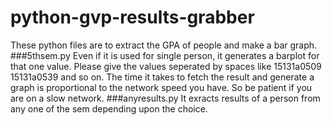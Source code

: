 # python-gvp-results-grabber
These python files are to extract the GPA of people and make a bar graph. 
###5thsem.py
Even if it is used for single person, it generates a barplot for that one value. Please give the values seperated by spaces like 15131a0509 15131a0539 and so on. The time it takes to fetch the result and generate a graph is proportional to the network speed you have. So be patient if you are on a slow network.
###anyresults.py
It exracts results of a person from any one of the sem depending upon the choice.

